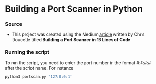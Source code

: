 # Building a Port Scanner in Python

### Source
* This project was created using the Medium [article](https://medium.com/ediblesec/building-a-port-scanner-in-16-lines-of-code-26793f53f0b5) written by Chris Doucette titled <strong>Building a Port Scanner in 16 Lines of Code</strong>

### Running the script
To run the script, you need to enter the port number in the format #:#:#:# after the script name. For instance
```bash
python3 portscan.py "127:0:0:1"
```
